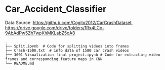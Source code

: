 # Car_Accident_Classifier
Data Source: https://github.com/Cogito2012/CarCrashDataset, https://drive.google.com/drive/folders/1Rx4LCo-9AbAdPw5Zh7wpKhMKLabZ5oA8

```
.
├── Split.ipynb  # Code for splitting videos into frames
├── Crash-1500.txt  # info data of 1500 car crash videos
├── 3001 Visualization final project.ipynb # Code for extracting video frames and corresponding feature maps in CNN
└── README.md
```
